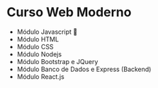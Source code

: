 # Curso Web Moderno

-   Módulo Javascript 🦾
-   Módulo HTML
-   Módulo CSS
-   Módulo Nodejs
-   Módulo Bootstrap e JQuery
-   Módulo Banco de Dados e Express (Backend)
-   Módulo React.js

